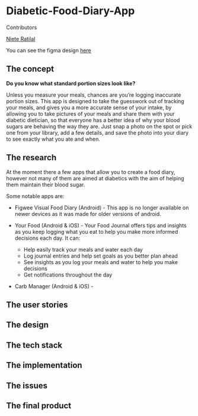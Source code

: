 # Diabetic-Food-Diary-App

Contributors

[Niete Ratilal](https://github.com/Psydwinder)

You can see the figma design [here]()

## The concept

**Do you know what standard portion sizes look like?** 

Unless you measure your meals, chances are you’re logging inaccurate portion sizes. This app is designed to take the guesswork out of tracking your meals, and gives you a more accurate sense of your intake, by allowing you to take pictures of your meals and share them with your diabetic dietician, so that everyone has a better idea of why your blood sugars are behaving the way they are. Just snap a photo on the spot or pick one from your library, add a few details, and save the photo into your diary to see exactly what you ate and when. 

## The research

At the moment there a few apps that allow you to create a food diary, however not many of them are aimed at diabetics with the aim of helping them maintain their blood sugar. 

Some notable apps are:

- Figwee Visual Food Diary (Android) - This app is no longer available on newer devices as it was made for older versions of android.
- Your Food (Android & iOS) - Your Food Journal offers tips and insights as you keep logging what you eat to help you make more informed decisions each day. It can:

    - Help easily track your meals and water each day
    - Log journal entries and help set goals as you better plan ahead
    - See insights as you log your meals and water to help you make decisions
    - Get notifications throughout the day
    
- Carb Manager (Android & iOS) - 


## The user stories

## The design

## The tech stack

## The implementation

## The issues

## The final product
